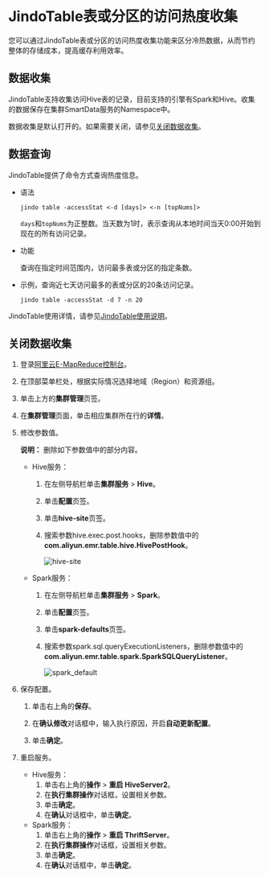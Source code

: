 # JindoTable表或分区的访问热度收集

您可以通过JindoTable表或分区的访问热度收集功能来区分冷热数据，从而节约整体的存储成本，提高缓存利用效率。

## 数据收集

JindoTable支持收集访问Hive表的记录，目前支持的引擎有Spark和Hive。收集的数据保存在集群SmartData服务的Namespace中。

数据收集是默认打开的。如果需要关闭，请参见[关闭数据收集](#section_h9z_rb5_yd6)。

## 数据查询

JindoTable提供了命令方式查询热度信息。

-   语法

    ```
    jindo table -accessStat <-d [days]> <-n [topNums]>
    ```

    `days`和`topNums`为正整数。当天数为1时，表示查询从本地时间当天0:00开始到现在的所有访问记录。

-   功能

    查询在指定时间范围内，访问最多表或分区的指定条数。

-   示例，查询近七天访问最多的表或分区的20条访问记录。

    ```
    jindo table -accessStat -d 7 -n 20
    ```


JindoTable使用详情，请参见[JindoTable使用说明](/cn.zh-CN/SmartData/SmartData基础使用（EMR-3.30.x版本）/JindoTable使用说明.md)。

## 关闭数据收集

1.  登录[阿里云E-MapReduce控制台](https://emr.console.aliyun.com/)。

2.  在顶部菜单栏处，根据实际情况选择地域（Region）和资源组。

3.  单击上方的**集群管理**页签。

4.  在**集群管理**页面，单击相应集群所在行的**详情**。

5.  修改参数值。

    **说明：** 删除如下参数值中的部分内容。

    -   Hive服务：
        1.  在左侧导航栏单击**集群服务** \> **Hive**。
        2.  单击**配置**页签。
        3.  单击**hive-site**页签。
        4.  搜索参数hive.exec.post.hooks，删除参数值中的**com.aliyun.emr.table.hive.HivePostHook**。

            ![hive-site](https://static-aliyun-doc.oss-accelerate.aliyuncs.com/assets/img/zh-CN/2045226061/p184659.png)

    -   Spark服务：
        1.  在左侧导航栏单击**集群服务** \> **Spark**。
        2.  单击**配置**页签。
        3.  单击**spark-defaults**页签。
        4.  搜索参数spark.sql.queryExecutionListeners，删除参数值中的**com.aliyun.emr.table.spark.SparkSQLQueryListener**。

            ![spark_default](https://static-aliyun-doc.oss-accelerate.aliyuncs.com/assets/img/zh-CN/2045226061/p184658.png)

6.  保存配置。

    1.  单击右上角的**保存**。

    2.  在**确认修改**对话框中，输入执行原因，开启**自动更新配置**。

    3.  单击**确定**。

7.  重启服务。

    -   Hive服务：
        1.  单击右上角的**操作** \> **重启 HiveServer2**。
        2.  在**执行集群操作**对话框，设置相关参数。
        3.  单击**确定**。
        4.  在**确认**对话框中，单击**确定**。
    -   Spark服务：
        1.  单击右上角的**操作** \> **重启 ThriftServer**。
        2.  在**执行集群操作**对话框，设置相关参数。
        3.  单击**确定**。
        4.  在**确认**对话框中，单击**确定**。

